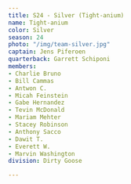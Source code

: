 ```yaml
---
title: S24 - Silver (Tight-anium)
name: Tight-anium
color: Silver
season: 24
photo: "/img/team-silver.jpg"
captain: Jens Piferoen
quarterback: Garrett Schiponi
members:
- Charlie Bruno
- Bill Cammas
- Antwon C.
- Micah Feinstein
- Gabe Hernandez
- Tevin McDonald
- Mariam Mehter
- Stacey Robinson
- Anthony Sacco
- Dawit T.
- Everett W.
- Marvin Washington
division: Dirty Goose

---
```

